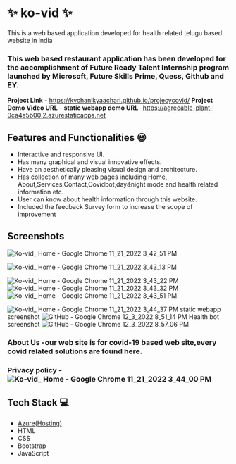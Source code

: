 
# ✨  ko-vid ✨

This is a web based application developed for health related telugu based website in india

### This web based restaurant application has been developed for the accomplishment of Future Ready Talent Internship program launched by Microsoft, Future Skills Prime, Quess, Github and EY.


**Project Link** - https://kvchanikyaachari.github.io/projecycovid/
**Project Demo Video URL** -
**static webapp demo URL** -https://agreeable-plant-0ca4a5b00.2.azurestaticapps.net
## Features and Functionalities 😃

- Interactive and responsive UI.
- Has many graphical and visual innovative effects.
- Have an aesthetically pleasing visual design and architecture.
- Has collection of many web pages including Home, About,Services,Contact,Covidbot,day&night mode and health related information etc.
- User can know about health information through this website.
- Included the feedback Survey form to increase the scope of improvement 

## Screenshots

![Ko-vid_ Home - Google Chrome 11_21_2022 3_42_51 PM](https://user-images.githubusercontent.com/116432609/203024899-cdb900dc-0230-43ef-93f9-c533563cfa97.png)

   ![Ko-vid_ Home - Google Chrome 11_21_2022 3_43_13 PM](https://user-images.githubusercontent.com/116432609/203024922-9bfc065f-4f22-4c93-b83a-439dd00671b7.png)

![Ko-vid_ Home - Google Chrome 11_21_2022 3_43_22 PM](https://user-images.githubusercontent.com/116432609/203024945-af0c1a99-30be-4b28-8e05-904e6b2652a1.png)
![Ko-vid_ Home - Google Chrome 11_21_2022 3_43_32 PM](https://user-images.githubusercontent.com/116432609/203024962-97469e7f-963e-4592-9c9c-a8989bdcb6b2.png)
![Ko-vid_ Home - Google Chrome 11_21_2022 3_43_51 PM](https://user-images.githubusercontent.com/116432609/203025030-271fcb7f-f261-486a-b15e-c994e7b14c31.png)

![Ko-vid_ Home - Google Chrome 11_21_2022 3_44_37 PM](https://user-images.githubusercontent.com/116432609/203025096-57f20e1e-fa68-4c39-9ae0-4361e776ebcb.png)
static webapp screenshot
![GitHub - Google Chrome 12_3_2022 8_51_14 PM](https://user-images.githubusercontent.com/116432609/205449037-1e398087-97a1-448d-9a09-35f8f062401b.png)
Health bot screenshot
![GitHub - Google Chrome 12_3_2022 8_57_06 PM](https://user-images.githubusercontent.com/116432609/205449162-7520790d-cec3-401a-a282-a04a88abdd2f.png)

### About Us -our web site is for covid-19 based web site,every covid related solutions are found here. 

### Privacy policy -![Ko-vid_ Home - Google Chrome 11_21_2022 3_44_00 PM](https://user-images.githubusercontent.com/116432609/203025089-90e68920-6acf-49e3-857f-f012ac7d2f26.png)

## Tech Stack 💻

- [Azure(Hosting)](https://azure.microsoft.com/en-in/features/azure-portal/)
- HTML
- CSS
- Bootstrap
- JavaScript
